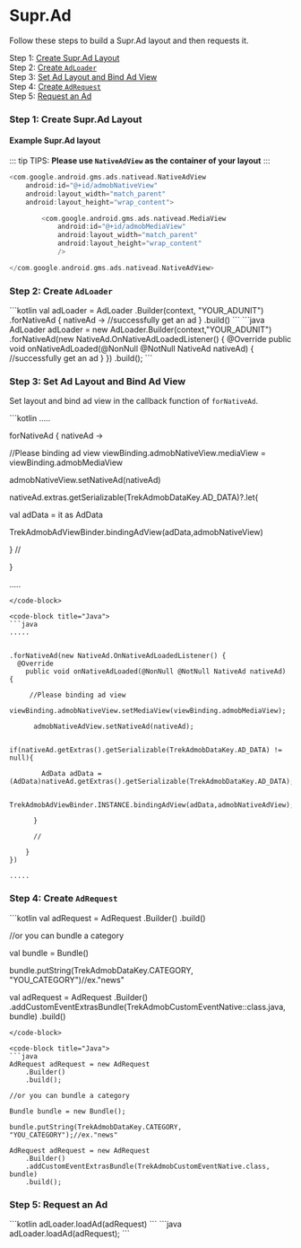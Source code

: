 # Supr.Ad

Follow these steps to build a Supr.Ad layout and then requests it.

Step 1: [Create Supr.Ad Layout](supr.ad-layout.md#step-1-create-supr-ad-layout)\
Step 2: [Create `AdLoader`](supr.ad-layout.md#step-2-create-adloader)\
Step 3: [Set Ad Layout and Bind Ad View](supr.ad-layout.md#step-3-set-ad-layout-and-bind-ad-view)\
Step 4: [Create `AdRequest`](supr.ad-layout.md#step-4-create-adrequest)\
Step 5: [Request an Ad](supr.ad-layout.md#step-5-request-an-ad)

### Step 1: Create Supr.Ad Layout

#### **Example Supr.Ad layout**

::: tip TIPS:
**Please use `NativeAdView` as the container of your layout**
:::

```kotlin
<com.google.android.gms.ads.nativead.NativeAdView
    android:id="@+id/admobNativeView"
    android:layout_width="match_parent"
    android:layout_height="wrap_content">

        <com.google.android.gms.ads.nativead.MediaView
            android:id="@+id/admobMediaView"
            android:layout_width="match_parent"
            android:layout_height="wrap_content" 
            />

</com.google.android.gms.ads.nativead.NativeAdView>
```

### Step 2: Create `AdLoader`

<code-group>
<code-block title="Kotlin" active>
```kotlin
val adLoader = AdLoader
    .Builder(context, "YOUR_ADUNIT")
    .forNativeAd { nativeAd ->
          //successfully get an ad
     }
    .build()
```
</code-block>

<code-block title="Java">
```java
AdLoader  adLoader = new AdLoader.Builder(context,"YOUR_ADUNIT")
    .forNativeAd(new NativeAd.OnNativeAdLoadedListener() {
        @Override
        public void onNativeAdLoaded(@NonNull @NotNull NativeAd nativeAd) {
            //successfully get an ad
        }
    })
.build();
```
</code-block>
</code-group>

### Step 3: Set Ad Layout and Bind Ad View

Set layout and bind ad view in the callback function of `forNativeAd`.

<code-group>
<code-block title="Kotlin" active>
```kotlin
.....

forNativeAd { nativeAd ->

  //Please binding ad view
  viewBinding.admobNativeView.mediaView = viewBinding.admobMediaView

  admobNativeView.setNativeAd(nativeAd)

  nativeAd.extras.getSerializable(TrekAdmobDataKey.AD_DATA)?.let{

  val adData = it as AdData
  
  TrekAdmobAdViewBinder.bindingAdView(adData,admobNativeView)

  } 
  //      
   
}

.....
```
</code-block>

<code-block title="Java">
```java
.....


.forNativeAd(new NativeAd.OnNativeAdLoadedListener() {
  @Override
    public void onNativeAdLoaded(@NonNull @NotNull NativeAd nativeAd) {
                        
     //Please binding ad view
      viewBinding.admobNativeView.setMediaView(viewBinding.admobMediaView);
  
      admobNativeAdView.setNativeAd(nativeAd);
  
      if(nativeAd.getExtras().getSerializable(TrekAdmobDataKey.AD_DATA) != null){

        AdData adData = (AdData)nativeAd.getExtras().getSerializable(TrekAdmobDataKey.AD_DATA);
  
        TrekAdmobAdViewBinder.INSTANCE.bindingAdView(adData,admobNativeAdView);
  
      }
  
      //      

    }
})

.....
```
</code-block>
</code-group>

### **Step 4: Create `AdRequest`**

<code-group>
<code-block title="Kotlin" active>
```kotlin
val adRequest = AdRequest
    .Builder()
    .build()

//or you can bundle a category

val bundle = Bundle()

bundle.putString(TrekAdmobDataKey.CATEGORY, "YOU_CATEGORY")//ex."news"

val adRequest = AdRequest
    .Builder()
    .addCustomEventExtrasBundle(TrekAdmobCustomEventNative::class.java, bundle)
    .build()
```
</code-block>

<code-block title="Java">
```java
AdRequest adRequest = new AdRequest
    .Builder()
    .build();

//or you can bundle a category

Bundle bundle = new Bundle();

bundle.putString(TrekAdmobDataKey.CATEGORY, "YOU_CATEGORY");//ex."news"

AdRequest adRequest = new AdRequest
    .Builder()
    .addCustomEventExtrasBundle(TrekAdmobCustomEventNative.class, bundle)
    .build();
```
</code-block>
</code-group>


### **Step 5: Request an Ad**

<code-group>
<code-block title="Kotlin" active>
```kotlin
adLoader.loadAd(adRequest)
```
</code-block>

<code-block title="Java">
```java
adLoader.loadAd(adRequest);
```
</code-block>
</code-group>

